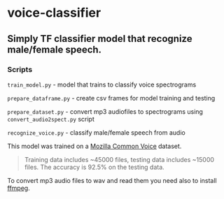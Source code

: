 # voice-classifier
## Simply TF classifier model that recognize male/female speech.

### Scripts
`train_model.py` - model that trains to classify voice spectrograms
>
`prepare_dataframe.py` - create csv frames for model training and testing
>
`prepare_dataset.py` - convert mp3 audiofiles to spectrograms using `convert_audio2spect.py` script

`recognize_voice.py` - classify male/female speech from audio


This model was trained on a  [Mozilla Common Voice](https://www.kaggle.com/mozillaorg/common-voice) dataset. 
>Training data includes ~45000 files, testing data includes ~15000 files.
The accuracy is 92.5% on the testing data.
>
To convert mp3 audio files to wav and read them you need also to install [ffmpeg](https://www.ffmpeg.org/download.html).

